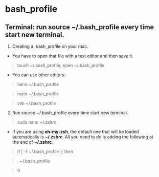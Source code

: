 # bash_profile
## Terminal: run source ~/.bash_profile every time start new terminal.

1. Creating a .bash_profile on your mac.
* You have to open that file with a text editor and then save it.

> touch ~/.bash_profile; open ~/.bash_profile

* You can use other editors:

> nano ~/.bash_profile

> mate ~/.bash_profile

> vim ~/.bash_profile

2. Run source ~/.bash_profile every time start new terminal.

> sudo nano ~/.zshrc

* If you are using **oh-my-zsh**, the default one that will be loaded automatically is **~/.zshrc**. All you need to do is adding the following at the end of **~/.zshrc**.

> if [ -f ~/.bash_profile ]; then

>  . ~/.bash_profile

> fi

